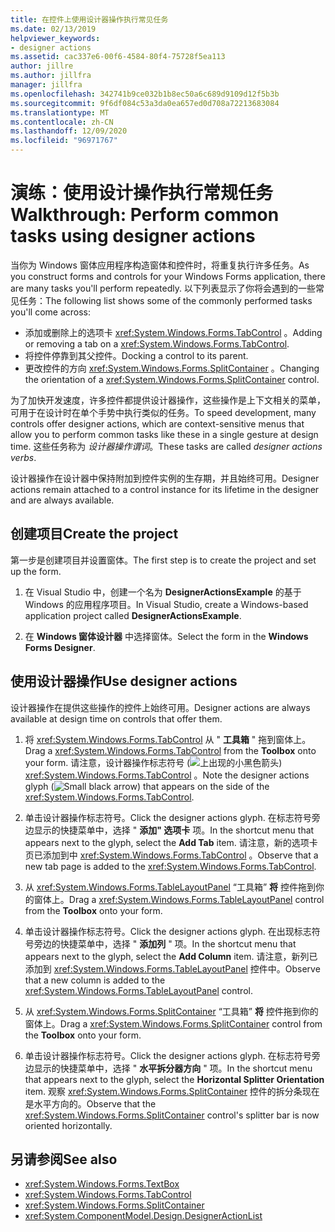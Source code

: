 ```yaml
---
title: 在控件上使用设计器操作执行常见任务
ms.date: 02/13/2019
helpviewer_keywords:
- designer actions
ms.assetid: cac337e6-00f6-4584-80f4-75728f5ea113
author: jillre
ms.author: jillfra
manager: jillfra
ms.openlocfilehash: 342741b9ce032b1b8ec50a6c689d9109d12f5b3b
ms.sourcegitcommit: 9f6df084c53a3da0ea657ed0d708a72213683084
ms.translationtype: MT
ms.contentlocale: zh-CN
ms.lasthandoff: 12/09/2020
ms.locfileid: "96971767"
---
```

# <a name="walkthrough-perform-common-tasks-using-designer-actions"></a><span data-ttu-id="c4326-102">演练：使用设计操作执行常规任务</span><span class="sxs-lookup"><span data-stu-id="c4326-102">Walkthrough: Perform common tasks using designer actions</span></span>

<span data-ttu-id="c4326-103">当你为 Windows 窗体应用程序构造窗体和控件时，将重复执行许多任务。</span><span class="sxs-lookup"><span data-stu-id="c4326-103">As you construct forms and controls for your Windows Forms application, there are many tasks you'll perform repeatedly.</span></span> <span data-ttu-id="c4326-104">以下列表显示了你将会遇到的一些常见任务：</span><span class="sxs-lookup"><span data-stu-id="c4326-104">The following list shows some of the commonly performed tasks you'll come across:</span></span>

- <span data-ttu-id="c4326-105">添加或删除上的选项卡 <xref:System.Windows.Forms.TabControl> 。</span><span class="sxs-lookup"><span data-stu-id="c4326-105">Adding or removing a tab on a <xref:System.Windows.Forms.TabControl>.</span></span>
- <span data-ttu-id="c4326-106">将控件停靠到其父控件。</span><span class="sxs-lookup"><span data-stu-id="c4326-106">Docking a control to its parent.</span></span>
- <span data-ttu-id="c4326-107">更改控件的方向 <xref:System.Windows.Forms.SplitContainer> 。</span><span class="sxs-lookup"><span data-stu-id="c4326-107">Changing the orientation of a <xref:System.Windows.Forms.SplitContainer> control.</span></span>

<span data-ttu-id="c4326-108">为了加快开发速度，许多控件都提供设计器操作，这些操作是上下文相关的菜单，可用于在设计时在单个手势中执行类似的任务。</span><span class="sxs-lookup"><span data-stu-id="c4326-108">To speed development, many controls offer designer actions, which are context-sensitive menus that allow you to perform common tasks like these in a single gesture at design time.</span></span> <span data-ttu-id="c4326-109">这些任务称为 *设计器操作谓词*。</span><span class="sxs-lookup"><span data-stu-id="c4326-109">These tasks are called *designer actions verbs*.</span></span>

<span data-ttu-id="c4326-110">设计器操作在设计器中保持附加到控件实例的生存期，并且始终可用。</span><span class="sxs-lookup"><span data-stu-id="c4326-110">Designer actions remain attached to a control instance for its lifetime in the designer and are always available.</span></span>

## <a name="create-the-project"></a><span data-ttu-id="c4326-111">创建项目</span><span class="sxs-lookup"><span data-stu-id="c4326-111">Create the project</span></span>

<span data-ttu-id="c4326-112">第一步是创建项目并设置窗体。</span><span class="sxs-lookup"><span data-stu-id="c4326-112">The first step is to create the project and set up the form.</span></span>

1. <span data-ttu-id="c4326-113">在 Visual Studio 中，创建一个名为 **DesignerActionsExample** 的基于 Windows 的应用程序项目。</span><span class="sxs-lookup"><span data-stu-id="c4326-113">In Visual Studio, create a Windows-based application project called **DesignerActionsExample**.</span></span>

2. <span data-ttu-id="c4326-114">在 **Windows 窗体设计器** 中选择窗体。</span><span class="sxs-lookup"><span data-stu-id="c4326-114">Select the form in the **Windows Forms Designer**.</span></span>

## <a name="use-designer-actions"></a><span data-ttu-id="c4326-115">使用设计器操作</span><span class="sxs-lookup"><span data-stu-id="c4326-115">Use designer actions</span></span>

<span data-ttu-id="c4326-116">设计器操作在提供这些操作的控件上始终可用。</span><span class="sxs-lookup"><span data-stu-id="c4326-116">Designer actions are always available at design time on controls that offer them.</span></span>

1. <span data-ttu-id="c4326-117">将 <xref:System.Windows.Forms.TabControl> 从 " **工具箱** " 拖到窗体上。</span><span class="sxs-lookup"><span data-stu-id="c4326-117">Drag a <xref:System.Windows.Forms.TabControl> from the **Toolbox** onto your form.</span></span> <span data-ttu-id="c4326-118">请注意，设计器操作标志符号 (![ 上出现的小黑色箭头 ](./media/designer-actions-glyph.gif)) <xref:System.Windows.Forms.TabControl> 。</span><span class="sxs-lookup"><span data-stu-id="c4326-118">Note the designer actions glyph (![Small black arrow](./media/designer-actions-glyph.gif)) that appears on the side of the <xref:System.Windows.Forms.TabControl>.</span></span>

2. <span data-ttu-id="c4326-119">单击设计器操作标志符号。</span><span class="sxs-lookup"><span data-stu-id="c4326-119">Click the designer actions glyph.</span></span> <span data-ttu-id="c4326-120">在标志符号旁边显示的快捷菜单中，选择 " **添加" 选项卡** 项。</span><span class="sxs-lookup"><span data-stu-id="c4326-120">In the shortcut menu that appears next to the glyph, select the **Add Tab** item.</span></span> <span data-ttu-id="c4326-121">请注意，新的选项卡页已添加到中 <xref:System.Windows.Forms.TabControl> 。</span><span class="sxs-lookup"><span data-stu-id="c4326-121">Observe that a new tab page is added to the <xref:System.Windows.Forms.TabControl>.</span></span>

3. <span data-ttu-id="c4326-122">从 <xref:System.Windows.Forms.TableLayoutPanel> “工具箱” **将** 控件拖到你的窗体上。</span><span class="sxs-lookup"><span data-stu-id="c4326-122">Drag a <xref:System.Windows.Forms.TableLayoutPanel> control from the **Toolbox** onto your form.</span></span>

4. <span data-ttu-id="c4326-123">单击设计器操作标志符号。</span><span class="sxs-lookup"><span data-stu-id="c4326-123">Click the designer actions glyph.</span></span> <span data-ttu-id="c4326-124">在出现标志符号旁边的快捷菜单中，选择 " **添加列** " 项。</span><span class="sxs-lookup"><span data-stu-id="c4326-124">In the shortcut menu that appears next to the glyph, select the **Add Column** item.</span></span> <span data-ttu-id="c4326-125">请注意，新列已添加到 <xref:System.Windows.Forms.TableLayoutPanel> 控件中。</span><span class="sxs-lookup"><span data-stu-id="c4326-125">Observe that a new column is added to the <xref:System.Windows.Forms.TableLayoutPanel> control.</span></span>

5. <span data-ttu-id="c4326-126">从 <xref:System.Windows.Forms.SplitContainer> “工具箱” **将** 控件拖到你的窗体上。</span><span class="sxs-lookup"><span data-stu-id="c4326-126">Drag a <xref:System.Windows.Forms.SplitContainer> control from the **Toolbox** onto your form.</span></span>

6. <span data-ttu-id="c4326-127">单击设计器操作标志符号。</span><span class="sxs-lookup"><span data-stu-id="c4326-127">Click the designer actions glyph.</span></span> <span data-ttu-id="c4326-128">在标志符号旁边显示的快捷菜单中，选择 " **水平拆分器方向** " 项。</span><span class="sxs-lookup"><span data-stu-id="c4326-128">In the shortcut menu that appears next to the glyph, select the **Horizontal Splitter Orientation** item.</span></span> <span data-ttu-id="c4326-129">观察 <xref:System.Windows.Forms.SplitContainer> 控件的拆分条现在是水平方向的。</span><span class="sxs-lookup"><span data-stu-id="c4326-129">Observe that the <xref:System.Windows.Forms.SplitContainer> control's splitter bar is now oriented horizontally.</span></span>

## <a name="see-also"></a><span data-ttu-id="c4326-130">另请参阅</span><span class="sxs-lookup"><span data-stu-id="c4326-130">See also</span></span>

- <xref:System.Windows.Forms.TextBox>
- <xref:System.Windows.Forms.TabControl>
- <xref:System.Windows.Forms.SplitContainer>
- <xref:System.ComponentModel.Design.DesignerActionList>
